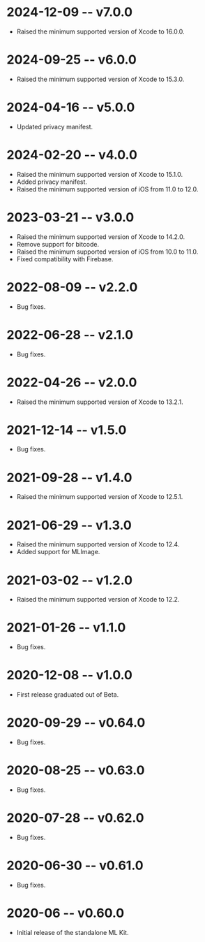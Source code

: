 # 2024-12-09 -- v7.0.0
- Raised the minimum supported version of Xcode to 16.0.0.
# 2024-09-25 -- v6.0.0
- Raised the minimum supported version of Xcode to 15.3.0.
# 2024-04-16 -- v5.0.0
- Updated privacy manifest.
# 2024-02-20 -- v4.0.0
- Raised the minimum supported version of Xcode to 15.1.0.
- Added privacy manifest.
- Raised the minimum supported version of iOS from 11.0 to 12.0.
# 2023-03-21 -- v3.0.0
- Raised the minimum supported version of Xcode to 14.2.0.
- Remove support for bitcode.
- Raised the minimum supported version of iOS from 10.0 to 11.0.
- Fixed compatibility with Firebase.
# 2022-08-09 -- v2.2.0
- Bug fixes.
# 2022-06-28 -- v2.1.0
- Bug fixes.
# 2022-04-26 -- v2.0.0
- Raised the minimum supported version of Xcode to 13.2.1.
# 2021-12-14 -- v1.5.0
- Bug fixes.
# 2021-09-28 -- v1.4.0
- Raised the minimum supported version of Xcode to 12.5.1.
# 2021-06-29 -- v1.3.0
- Raised the minimum supported version of Xcode to 12.4.
- Added support for MLImage.
# 2021-03-02 -- v1.2.0
- Raised the minimum supported version of Xcode to 12.2.
# 2021-01-26 -- v1.1.0
- Bug fixes.
# 2020-12-08 -- v1.0.0
- First release graduated out of Beta.
# 2020-09-29 -- v0.64.0
- Bug fixes.
# 2020-08-25 -- v0.63.0
- Bug fixes.
# 2020-07-28 -- v0.62.0
- Bug fixes.
# 2020-06-30 -- v0.61.0
- Bug fixes.
# 2020-06 -- v0.60.0
- Initial release of the standalone ML Kit.

